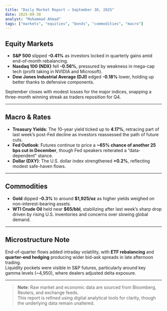 ```yaml
---
title: "Daily Market Report – September 30, 2025"
date: 2025-09-30
analyst: "Muhammad Ahmad"
tags: ["markets", "equities", "bonds", "commodities", "macro"]
---
```


## Equity Markets  
- **S&P 500** slipped **-0.41%** as investors locked in quarterly gains amid end-of-month rebalancing.  
- **Nasdaq 100 (NDX)** fell **-0.56%**, pressured by weakness in mega-cap tech (profit taking in NVIDIA and Microsoft).  
- **Dow Jones Industrial Average (DJI)** edged **-0.18%** lower, holding up better thanks to defensive components.  

September closes with modest losses for the major indices, snapping a three-month winning streak as traders reposition for Q4.

---

## Macro & Rates  
- **Treasury Yields**: The 10-year yield ticked up to **4.17%**, retracing part of last week’s post-Fed decline as investors reassessed the path of future cuts.  
- **Fed Outlook**: Futures continue to price a **~65% chance of another 25 bps cut in December**, though Fed speakers reiterated a “data-dependent” stance.  
- **Dollar (DXY)**: The U.S. dollar index strengthened **+0.2%**, reflecting modest safe-haven flows.  

---

## Commodities  
- **Gold** dipped **-0.3%** to around **$1,925/oz** as higher yields weighed on non-interest-bearing assets.  
- **WTI Crude Oil** held near **$65/bbl**, stabilizing after last week’s sharp drop driven by rising U.S. inventories and concerns over slowing global demand.

---

## Microstructure Note  
End-of-quarter flows added intraday volatility, with **ETF rebalancing** and **quarter-end hedging** producing wider bid-ask spreads in late afternoon trading.  
Liquidity pockets were visible in S&P futures, particularly around key gamma levels (~4,950), where dealers adjusted delta exposure.

---

> **Note**: Raw market and economic data are sourced from Bloomberg, Reuters, and exchange feeds.  
> This report is refined using digital analytical tools for clarity, though the underlying data remain unaltered.
